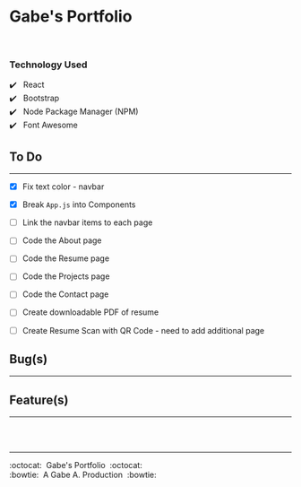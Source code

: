 # Gabe's Portfolio

<br />

### Technology Used

:heavy_check_mark:&nbsp;&nbsp; React <br />
:heavy_check_mark:&nbsp;&nbsp; Bootstrap <br />
:heavy_check_mark:&nbsp;&nbsp; Node Package Manager (NPM) <br />
:heavy_check_mark:&nbsp;&nbsp; Font Awesome <br />


## To Do
---
- [x] Fix text color - navbar
- [x] Break `App.js` into Components
- [ ] Link the navbar items to each page
- [ ] Code the About page
- [ ] Code the Resume page
- [ ] Code the Projects page
- [ ] Code the Contact page
- [ ] Create downloadable PDF of resume
- [ ] Create Resume Scan with QR Code - need to add additional page


## Bug(s)
---

## Feature(s)
---


<br/>
<br/>

---

:octocat:&nbsp;&nbsp;Gabe's Portfolio&nbsp;&nbsp;:octocat: <br/>
:bowtie:&nbsp;&nbsp;A Gabe A. Production&nbsp;&nbsp;:bowtie:
